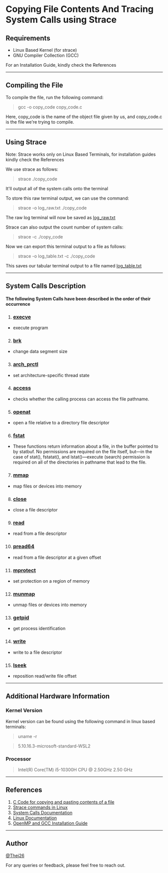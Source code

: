 # Copying File Contents And Tracing System Calls using Strace

## Requirements
- Linux Based Kernel (for strace)
- GNU Compiler Collection (GCC)


For an Installation Guide, kindly check the References

--- 

## Compiling the File

To compile the file, run the following command:
>  gcc -o copy_code copy_code.c

Here, copy_code is the name of the object file given by us, and copy_code.c is the file we're trying to compile.

---
## Using Strace

Note: Strace works only on Linux Based Terminals, for installation guides kindly check the References

We use strace as follows:
> strace ./copy_code

It'll output all of the system calls onto the terminal

To store this raw terminal output, we can use the command:
> strace -o log_raw.txt ./copy_code

The raw log terminal will now be saved as [log_raw.txt](https://github.com/DevAgrawal04/OperatingSystems_Assignment_CS252/blob/main/Q_2.24/log_raw.txt)

Strace can also output the count number of system calls:
>strace -c ./copy_code

Now we can export this terminal output to a file as follows:
> strace -o log_table.txt -c ./copy_code

This saves our tabular terminal output to a file named [log_table.txt](https://github.com/DevAgrawal04/OperatingSystems_Assignment_CS252/blob/main/Q_2.24/log_table.txt)

---
## System Calls Description
#### The following System Calls have been described in the order of their occurrence
1. ### [execve](https://man7.org/linux/man-pages/man2/execve.2.html)
- execute program
2.  ### [brk](https://man7.org/linux/man-pages/man2/sbrk.2.html)
- change data segment size
3. ### [arch_prctl](https://man7.org/linux/man-pages/man2/arch_prctl.2.html)
- set architecture-specific thread state
4. ### [access](https://man7.org/linux/man-pages/man2/access.2.html)
- checks whether the calling process can access the file pathname.
5. ### [openat](https://linux.die.net/man/2/openat)
- open a file relative to a directory file descriptor
6. ### [fstat](https://man7.org/linux/man-pages/man2/lstat.2.html)
- These functions return information about a file, in the buffer
       pointed to by statbuf.  No permissions are required on the file
       itself, but—in the case of stat(), fstatat(), and lstat()—execute
       (search) permission is required on all of the directories in
       pathname that lead to the file.
7. ### [mmap](https://man7.org/linux/man-pages/man2/mmap.2.html)
- map files or devices into memory 
8. ### [close](https://man7.org/linux/man-pages/man2/close.2.html)
-  close a file descriptor
9. ### [read](https://man7.org/linux/man-pages/man2/read.2.html)
- read from a file descriptor
10. ### [pread64](https://linux.die.net/man/2/pread64)
- read from a file descriptor at a given offset 
11. ### [mprotect](https://man7.org/linux/man-pages/man2/mprotect.2.html)
- set protection on a region of memory
12. ### [munmap](https://pubs.opengroup.org/onlinepubs/000095399/functions/munmap.html)
- unmap files or devices into memory 
13. ### [getpid](https://man7.org/linux/man-pages/man2/getppid.2.html)
- get process identification
14. ### [write](https://man7.org/linux/man-pages/man2/write.2.html)
- write to a file descriptor
15. ### [lseek](https://man7.org/linux/man-pages/man2/lseek.2.html)
- reposition read/write file offset
---
## Additional Hardware Information

### Kernel Version
Kernel version can be found using the following command in linux based terminals:
> uname -r 

> 5.10.16.3-microsoft-standard-WSL2

### Processor

> Intel(R) Core(TM) i5-10300H CPU @ 2.50GHz   2.50 GHz

---
## References
1. [C Code for copying and pasting contents of a file](https://www.geeksforgeeks.org/c-program-copy-contents-one-file-another-file/ "GeeksForGeeks")
2. [Strace commands in Linux](https://www.geeksforgeeks.org/strace-command-in-linux-with-examples/ "GeeksForGeeks")
3. [System Calls Documentation](https://man7.org/linux/man-pages/man2/syscalls.2.html "man7.org") 
4. [Linux Documentation](https://linux.die.net/ "linux.die.net") 
5. [OpenMP and GCC Installation Guide](https://www.geeksforgeeks.org/openmp-introduction-with-installation-guide/ "GeeksForGeeks")

---
## Author
[@Thej26](https://github.com/Thej26)

For any queries or feedback, please feel free to reach out.
